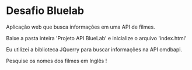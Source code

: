 # Desafio Bluelab
Aplicação web que busca informações em uma API de filmes.

 Baixe a pasta inteira 'Projeto API BlueLab' e inicialize o arquivo 'index.html'
 
 Eu utilizei a biblioteca JQuerry para buscar informações na API omdbapi.

 Pesquise os nomes dos filmes em Inglês !

